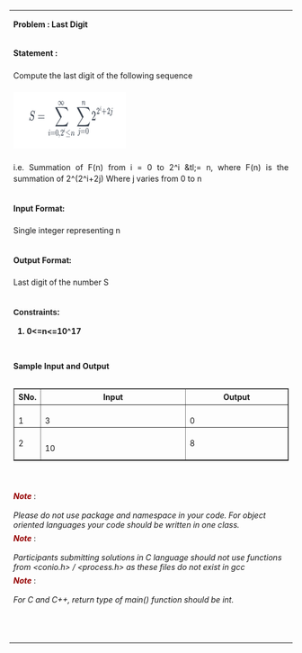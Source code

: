 <html>
  <body>
    <table>
      <tbody>
        <tr>
          <td width="auto" valign="top">
            <div class="border">
              <div class="Section1">
                <p class="MsoNormal" align="center" style="text-align: left">
                  <b style="mso-bidi-font-weight: normal">
                    <span class="problem">Problem : Last Digit
                    </span>
                  </b>
                </p>
                <p class="western" align="JUSTIFY" style="line-height: 140%; margin-bottom: 0in;">
                  <br>
                  <b>Statement :
                  </b>
                  <br>
                  <br>
                  Compute the last digit of the following sequence
                  <br>
                  <br>
                  <img src="files/lastdigit.png" height="100px" width="200px">
                  <br>
                  <br>
                  i.e. Summation of F(n) from i = 0 to 2^i &amp;tl;= n, where F(n) is the summation of 2^(2^i+2j) Where j varies from 0 to n
                  <br>
                  <br>
                </p>
                <p style="line-height: 140%;">
                  <b>Input Format:
                  </b> 
                  <br>
                  <br>
                  Single integer representing n
                  <br>
                  <br>
                </p>
                <p style="line-height: 140%;">
                  <b>Output Format:
                  </b> 
                  <br>
                  <br>Last digit of the number S
                  <br>
                  <br>
                </p>
                <p class="western" align="JUSTIFY" style="line-height: 140%; margin-bottom: 0in;">
                  <font face="Verdana, sans-serif">
                    <b>Constraints:
                    </b>
                  </font>
                  <br>
                </p>
                <p style="line-height: 140%;">
                  <b>
                  </b>
                </p>
                <ol>
                  <b>
                    <li>0&lt;=n&lt;=10^17   
                    </li>
                  </b>
                </ol>
                <br>
                <p>
                </p>
                <p>
                </p>
                <a>
                  <b>Sample Input and Output
                  </b>
                </a>
                <a>
                  <br>
                  <br>
                  <table width="650px" border="1" cellspacing="0" cellpadding="2">
                    <tbody>
                      <tr>
                        <th style="height: 20px">SNo.
                        </th>
                        <th style="height: 20px">Input
                        </th>
                        <th style="height: 20px">Output
                        </th>
                      </tr>
                      <tr>
                        <td style="width: 7px;">
                          <br>1
                        </td>
                        <td style="width: 300px;">
                          <br>3
                          <br>
                        </td>
                        <td style="width: 200px">
                          <br>0
                          <br>
                        </td>
                      </tr>
                      <tr>
                        <td style="width: 7px;">2
                        </td>
                        <td style="width: 300px;">
                          <br>10	
                          <br>
                        </td>
                        <td style="width: 200px">
                          <br>8
                          <br>
                          <br>
                        </td>
                      </tr>
                    </tbody>
                  </table> 
                  <br>
                  <br>
                </a>
              </div>
              <a>
                <div class="note">
                  <p class="western" style="margin-top: 0.07in; margin-bottom: 0in; widows: 2; orphans: 2">
                    <font color="#950000">
                      <i>
                        <b>Note
                        </b>
                      </i>
                    </font>:
                    <br> 
                    <br>
                    <i> Please do not use package and namespace in your code.
                      For object oriented languages your code should be written in
                      one class.
                    </i>
                  </p>
                  <p class="western" style="margin-top: 0.07in; margin-bottom: 0in; widows: 2; orphans: 2">
                    <font color="#950000">
                      <i>
                        <b>Note
                        </b>
                      </i>
                    </font>:
                    <br> 
                    <br>
                    <i>Participants submitting solutions in C language should
                      not use functions from &lt;conio.h&gt; / &lt;process.h&gt; as
                      these files do not exist in gcc
                    </i>
                  </p>
                  <p class="western" style="margin-top: 0.07in; margin-bottom: 0in; widows: 2; orphans: 2">
                    <font color="#950000">
                      <i>
                        <b>Note
                        </b>
                      </i>
                    </font>:
                    <br> 
                    <br>
                    <i>For C and C++, return type of main() function should be
                      int.
                    </i>
                  </p>
                  <br> 
                  <br>
                  <p class="western" align="JUSTIFY" style="margin-bottom: 0in">
                    <br>
                  </p>
                </div>
              </a>
            </div>
		  </td>
        </tr>
      </tbody>
    </table>
  </body>
</html>
